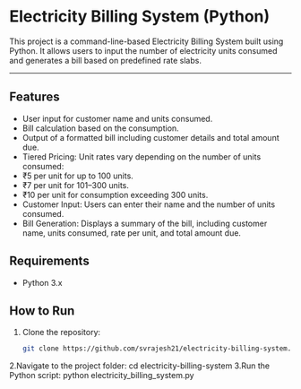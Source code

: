 # Electricity Billing System (Python)

This project is a command-line-based Electricity Billing System built using Python. It allows users to input the number of electricity units consumed and generates a bill based on predefined rate slabs.

---

## Features
- User input for customer name and units consumed.
- Bill calculation based on the consumption.
- Output of a formatted bill including customer details and total amount due.
- Tiered Pricing: Unit rates vary depending on the number of units consumed:
- ₹5 per unit for up to 100 units.
- ₹7 per unit for 101–300 units.
- ₹10 per unit for consumption exceeding 300 units.
- Customer Input: Users can enter their name and the number of units consumed.
- Bill Generation: Displays a summary of the bill, including customer name, units consumed, rate per unit, and total amount due.

## Requirements
- Python 3.x

## How to Run
1. Clone the repository:
   ```bash
   git clone https://github.com/svrajesh21/electricity-billing-system.git
2.Navigate to the project folder:
cd electricity-billing-system
3.Run the Python script:
python electricity_billing_system.py


   
